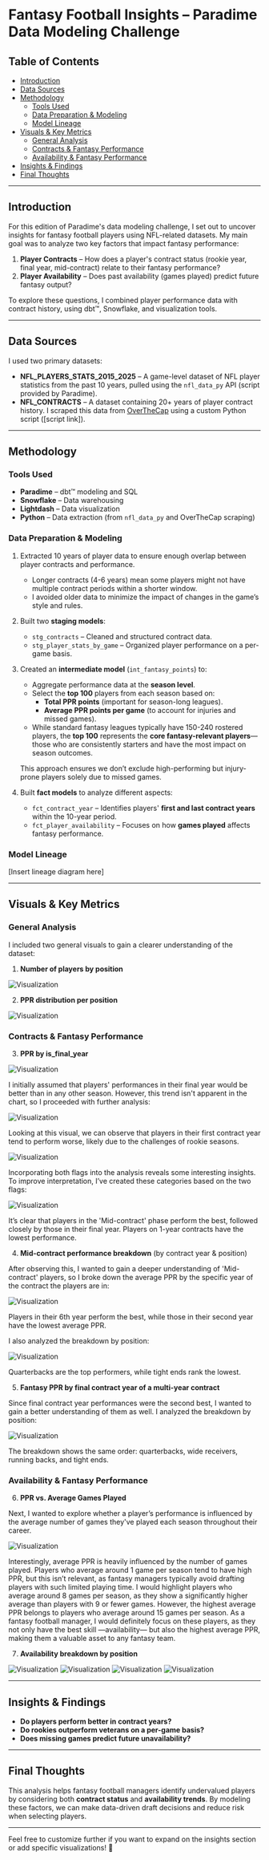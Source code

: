# Fantasy Football Insights – Paradime Data Modeling Challenge

## Table of Contents
- [Introduction](#introduction)
- [Data Sources](#data-sources)
- [Methodology](#methodology)
  - [Tools Used](#tools-used)
  - [Data Preparation & Modeling](#data-preparation--modeling)
  - [Model Lineage](#model-lineage)
- [Visuals & Key Metrics](#visuals--key-metrics)
  - [General Analysis](#general-analysis)
  - [Contracts & Fantasy Performance](#contracts--fantasy-performance)
  - [Availability & Fantasy Performance](#availability--fantasy-performance)
- [Insights & Findings](#insights--findings)
- [Final Thoughts](#final-thoughts)

---

## Introduction
For this edition of Paradime's data modeling challenge, I set out to uncover insights for fantasy football players using NFL-related datasets. My main goal was to analyze two key factors that impact fantasy performance:  
1. **Player Contracts** – How does a player's contract status (rookie year, final year, mid-contract) relate to their fantasy performance?  
2. **Player Availability** – Does past availability (games played) predict future fantasy output?  

To explore these questions, I combined player performance data with contract history, using dbt™, Snowflake, and visualization tools.

---

## Data Sources
I used two primary datasets:  

- **NFL_PLAYERS_STATS_2015_2025** – A game-level dataset of NFL player statistics from the past 10 years, pulled using the `nfl_data_py` API (script provided by Paradime).  
- **NFL_CONTRACTS** – A dataset containing 20+ years of player contract history. I scraped this data from [OverTheCap](https://overthecap.com/contract-history) using a custom Python script ([script link]).

---

## Methodology

### Tools Used
- **Paradime** – dbt™ modeling and SQL  
- **Snowflake** – Data warehousing  
- **Lightdash** – Data visualization  
- **Python** – Data extraction (from `nfl_data_py` and OverTheCap scraping)  

### Data Preparation & Modeling

1. Extracted 10 years of player data to ensure enough overlap between player contracts and performance.  
   - Longer contracts (4-6 years) mean some players might not have multiple contract periods within a shorter window.  
   - I avoided older data to minimize the impact of changes in the game’s style and rules.  

2. Built two **staging models**:  
   - `stg_contracts` – Cleaned and structured contract data.  
   - `stg_player_stats_by_game` – Organized player performance on a per-game basis.  

3. Created an **intermediate model** (`int_fantasy_points`) to:  
   - Aggregate performance data at the **season level**.  
   - Select the **top 100** players from each season based on:
     - **Total PPR points** (important for season-long leagues).  
     - **Average PPR points per game** (to account for injuries and missed games).  
   - While standard fantasy leagues typically have 150-240 rostered players, the **top 100** represents the **core fantasy-relevant players**—those who are consistently starters and have the most impact on season outcomes.  

   This approach ensures we don’t exclude high-performing but injury-prone players solely due to missed games.  

4. Built **fact models** to analyze different aspects:  
   - `fct_contract_year` – Identifies players' **first and last contract years** within the 10-year period.  
   - `fct_player_availability` – Focuses on how **games played** affects fantasy performance.  

### Model Lineage
[Insert lineage diagram here]

---

## Visuals & Key Metrics

### General Analysis

I included two general visuals to gain a clearer understanding of the dataset:

1. **Number of players by position**  

![Visualization](viz/number_of_players_per_position.png)

2. **PPR distribution per position**  

![Visualization](viz/ppr_per_position.png)

### Contracts & Fantasy Performance
3. **PPR by is_final_year**  

![Visualization](viz/ppr_by_final_year.png)

I initially assumed that players' performances in their final year would be better than in any other season. However, this trend isn't apparent in the chart, so I proceeded with further analysis:

![Visualization](viz/ppr_by_first_year.png)

Looking at this visual, we can observe that players in their first contract year tend to perform worse, likely due to the challenges of rookie seasons.

![Visualization](viz/ppr_by_first_final_year.png)

Incorporating both flags into the analysis reveals some interesting insights. To improve interpretation, I’ve created these categories based on the two flags:

![Visualization](viz/ppr_by_contract_status.png)

It’s clear that players in the 'Mid-contract' phase perform the best, followed closely by those in their final year. Players on 1-year contracts have the lowest performance.


4. **Mid-contract performance breakdown** (by contract year & position)

After observing this, I wanted to gain a deeper understanding of 'Mid-contract' players, so I broke down the average PPR by the specific year of the contract the players are in:

![Visualization](viz/mid_contract_by_contract_year.png)

Players in their 6th year perform the best, while those in their second year have the lowest average PPR.

I also analyzed the breakdown by position:

![Visualization](viz/mid_contract_by_position.png)

Quarterbacks are the top performers, while tight ends rank the lowest.

5. **Fantasy PPR by final contract year of a multi-year contract**  

Since final contract year performances were the second best, I wanted to gain a better understanding of them as well. I analyzed the breakdown by position:
 
![Visualization](viz/final_year_contract_by_position.png)

The breakdown shows the same order: quarterbacks, wide receivers, running backs, and tight ends.


### Availability & Fantasy Performance
6. **PPR vs. Average Games Played**  

Next, I wanted to explore whether a player’s performance is influenced by the average number of games they've played each season throughout their career.

![Visualization](viz/avg_ppr_by_avg_games_played.png)

Interestingly, average PPR is heavily influenced by the number of games played. Players who average around 1 game per season tend to have high PPR, but this isn’t relevant, as fantasy managers typically avoid drafting players with such limited playing time. I would highlight players who average around 8 games per season, as they show a significantly higher average than players with 9 or fewer games. However, the highest average PPR belongs to players who average around 15 games per season. As a fantasy football manager, I would definitely focus on these players, as they not only have the best skill —availability— but also the highest average PPR, making them a valuable asset to any fantasy team.

7. **Availability breakdown by position**  

![Visualization](viz/QB_games_played.png)
![Visualization](viz/RB_games_played.png)
![Visualization](viz/TE_games_played.png)
![Visualization](viz/WR_games_played.png)

---

## Insights & Findings
- **Do players perform better in contract years?**  
- **Do rookies outperform veterans on a per-game basis?**  
- **Does missing games predict future unavailability?**  

---

## Final Thoughts
This analysis helps fantasy football managers identify undervalued players by considering both **contract status** and **availability trends**. By modeling these factors, we can make data-driven draft decisions and reduce risk when selecting players.  

---

Feel free to customize further if you want to expand on the insights section or add specific visualizations! 🚀
